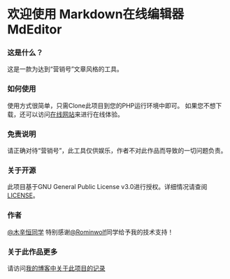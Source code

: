# 欢迎使用 Markdown在线编辑器 MdEditor
### 这是什么？
这是一款为达到“营销号”文章风格的工具。
### 如何使用
使用方式很简单，只需Clone此项目到您的PHP运行环境中即可。
如果您不想下载，还可以访问[在线网站](https://api.tzih.top/yxh "在线网站")来进行在线体验。
### 免责说明
请正确对待“营销号”，此工具仅供娱乐，作者不对此作品而导致的一切问题负责。
### 关于开源
此项目基于GNU General Public License v3.0进行授权。详细情况请查阅[LICENSE](https://github.com/IveTian/yingxiaohao/blob/master/LICENSE "LICENSE")。
### 作者
[@木辛恒同学](https://tzih.top/ "@木辛恒同学")
特别感谢[@Rominwolf](https://wsm.ink "@Rominwolf")同学给予我的技术支持！
### 关于此作品更多
请访问[我的博客中关于此项目的记录](https://tzih.top/?p=128 "我的博客中关于此项目的记录")
